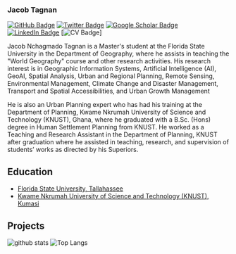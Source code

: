### Jacob Tagnan

[![GitHub Badge](https://img.shields.io/github/followers/nchagmado?style=social)](https://img.shields.io/github/followers/nchagmado)
[![Twitter Badge](https://img.shields.io/twitter/follow/nchagmado?style=social)](https://twitter.com/nchagmado)
[![Google Scholar Badge](https://img.shields.io/badge/Google-Scholar-lightgrey)](https://scholar.google.com/citations?user=6_opgaUAAAAJ&hl=en)
[![LinkedIn Badge](https://img.shields.io/badge/My-LinkedIn-blue)](www.linkedin.com/in/jacob-tagnan-817994174)
[![CV Badge](https://img.shields.io/badge/My-CV-critical)]

Jacob Nchagmado Tagnan is a Master's student at the Florida State University in the Department of Geography, where he assists in teaching the "World Geography" course and other research activities. His research interest is in Geographic Information Systems, Artificial Intelligence (AI), GeoAI, Spatial Analysis, Urban and Regional Planning, Remote Sensing, Environmental Management, Climate Change and Disaster Management, Transport and Spatial Accessibilities, and Urban Growth Management

He is also an Urban Planning expert who has had his training at the Department of Planning, Kwame Nkrumah University of Science and Technology (KNUST), Ghana, where he graduated with a B.Sc. (Hons) degree in Human Settlement Planning from KNUST. He worked as a Teaching and Research Assistant in the Department of Planning, KNUST after graduation where he assisted in teaching, research, and supervision of students’ works as directed by his Superiors.



## Education
- [Florida State University, Tallahassee](https://www.fsu.edu/)
- [Kwame Nkrumah University of Science and Technology (KNUST), Kumasi](https://www.knust.edu.gh/)
  
## Projects





![github stats](https://github-readme-stats-sigma-five.vercel.app/api?username=nchagmado&show_icons=true)
![Top Langs](https://github-readme-stats-sigma-five.vercel.app/api/top-langs/?username=nchagmado&langs_count=3&hide=javascript,go,html,css,tex)

<!-- ![Top Langs](https://github-readme-stats.vercel.app/api/top-langs/?username=nchagmado&hide_langs_below=10) -->

